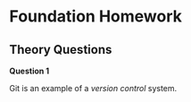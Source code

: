 # Foundation Homework

## Theory Questions

**Question 1**

Git is an example of a _version control_ system.
